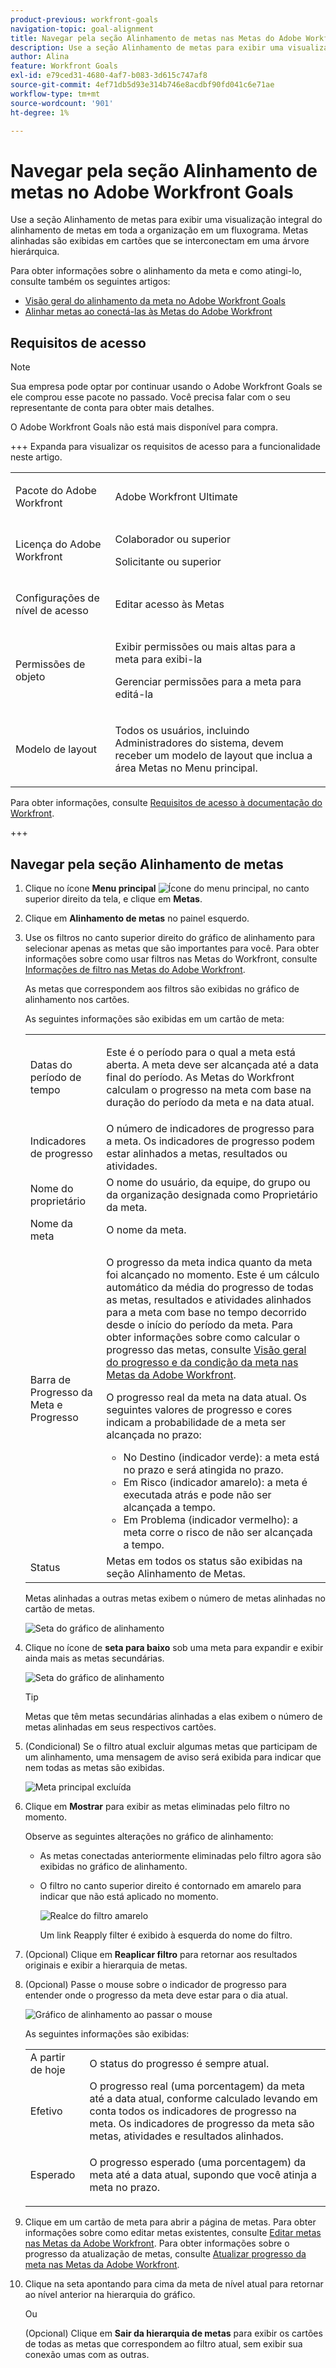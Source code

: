 ```yaml
---
product-previous: workfront-goals
navigation-topic: goal-alignment
title: Navegar pela seção Alinhamento de metas nas Metas do Adobe Workfront
description: Use a seção Alinhamento de metas para exibir uma visualização integral do alinhamento de metas em toda a organização em um fluxograma. Metas alinhadas são exibidas em cartões que se interconectam em uma árvore hierárquica.
author: Alina
feature: Workfront Goals
exl-id: e79ced31-4680-4af7-b083-3d615c747af8
source-git-commit: 4ef71db5d93e314b746e8acdbf90fd041c6e71ae
workflow-type: tm+mt
source-wordcount: '901'
ht-degree: 1%

---
```


# Navegar pela seção Alinhamento de metas no Adobe Workfront Goals

<!--Audited P&P only: 4/2025-->

Use a seção Alinhamento de metas para exibir uma visualização integral do alinhamento de metas em toda a organização em um fluxograma. Metas alinhadas são exibidas em cartões que se interconectam em uma árvore hierárquica.

Para obter informações sobre o alinhamento da meta e como atingi-lo, consulte também os seguintes artigos:

* [Visão geral do alinhamento da meta no Adobe Workfront Goals](../../workfront-goals/goal-alignment/goal-alignment-overview.md)
* [Alinhar metas ao conectá-las às Metas do Adobe Workfront](../../workfront-goals/goal-alignment/align-goals-by-connecting-them.md)

## Requisitos de acesso

>[!NOTE]
>
>Sua empresa pode optar por continuar usando o Adobe Workfront Goals se ele comprou esse pacote no passado. Você precisa falar com o seu representante de conta para obter mais detalhes.
>
>O Adobe Workfront Goals não está mais disponível para compra.

+++ Expanda para visualizar os requisitos de acesso para a funcionalidade neste artigo. 

<table style="table-layout:auto"> 
 <col> 
 <col> 
 <tbody> 
  <tr>
  <td> <p>Pacote do Adobe Workfront</p> </td> 
   <td> 
   <p>Adobe Workfront Ultimate</p>
   </td> 
  </tr> 
  <tr> 
   <td> <p>Licença do Adobe Workfront</p> </td> 
   <td> <p>Colaborador ou superior</p> 
     <p>Solicitante ou superior</p> </td> 
  </tr>

<td><p>Configurações de nível de acesso</p> </td> 
   <td> <p>Editar acesso às Metas</p> </td> 
  </tr> 
  <tr> 
   <td> <p>Permissões de objeto </p> </td> 
   <td> <p>Exibir permissões ou mais altas para a meta para exibi-la</p>
<p>Gerenciar permissões para a meta para editá-la</p>
  <tr>
   <td role="rowheader"><p>Modelo de layout</p></td>
   <td> <p>Todos os usuários, incluindo Administradores do sistema, devem receber um modelo de layout que inclua a área Metas no Menu principal. </p>  
</td>
  </tr>
 </tbody> 
</table>

Para obter informações, consulte [Requisitos de acesso à documentação do Workfront](/help/quicksilver/administration-and-setup/add-users/access-levels-and-object-permissions/access-level-requirements-in-documentation.md).

+++ 

<!--Old:

<table style="table-layout:auto">
<col>
</col>
<col>
</col>
<tbody>
<tr>
<td role="rowheader">Adobe Workfront plan*</td>
<td> 
   <p>For the new plan and license structure:
  <ul><li>An Ultimate plan </li></ul>
   </p>
<p>For the current plan and license structure: 
<ul><li> A Pro or higher </li>
  <li>An Adobe Workfront Goals license in addition to a Workfront license.</li></ul></p>
   </td> 
</tr>
<tr>
<td role="rowheader">Adobe Workfront license*</td>
<td>
<p>New license: Contributor or higher</p>
Or
<p>Current license: Request or higher</p>  </td>
</tr>
<tr>
<td role="rowheader">Product*</td>
<td>
  <p> New product requirement: Workfront</p>
  Or
  <p>Current product requirement: In addition to a Workfront license, you must purchase a license for Adobe Workfront Goals. </p> <p>For information, see <a href="../../workfront-goals/goal-management/access-needed-for-wf-goals.md" class="MCXref xref">Requirements to use Workfront Goals</a>. </p> </td>
</tr>
<tr>
<td role="rowheader">Access level</td>
<td> <p>Edit access to Goals</p> </td>
</tr>
<tr data-mc-conditions="">
<td role="rowheader">Object permissions</td>
<td>
<div>
<p>View or higher permissions to the goal to view it</p>
<p>Manage permissions to the goal to edit it</p>
<p>For information about sharing goals, see <a href="../../workfront-goals/workfront-goals-settings/share-a-goal.md" class="MCXref xref">Share a goal in Workfront Goals</a>. </p>
</div> </td>
</tr>
<tr>
<td role="rowheader"><p>Layout template</p></td>
<td> <p>All users, including Workfront administrators,  must be assigned a layout template that includes the Goals area in the Main Menu. </p>  
</td>
</tr>
</tbody>
</table>-->

## Navegar pela seção Alinhamento de metas

1. Clique no ícone **Menu principal** ![Ícone do menu principal](../goal-alignment/assets/dots-main-menu-icon.png), no canto superior direito da tela, e clique em **Metas**.
   <!-- Add this when Shell is available to all: or (if available), click the **Main Menu** icon ![Main menu icon](../goal-alignment/assets/three-line-main-menu-icon.png) in the upper-left corner)
   -->
1. Clique em **Alinhamento de metas** no painel esquerdo.
1. Use os filtros no canto superior direito do gráfico de alinhamento para selecionar apenas as metas que são importantes para você. Para obter informações sobre como usar filtros nas Metas do Workfront, consulte [Informações de filtro nas Metas do Adobe Workfront](../../workfront-goals/goal-management/filter-information-wf-goals.md).

   As metas que correspondem aos filtros são exibidas no gráfico de alinhamento nos cartões.

   As seguintes informações são exibidas em um cartão de meta:

   <table style="table-layout:auto"> 
    <col> 
    <col> 
    <tbody> 
     <tr> 
      <td role="rowheader">Datas do período de tempo </td> 
      <td> <p>Este é o período para o qual a meta está aberta. A meta deve ser alcançada até a data final do período. As Metas do Workfront calculam o progresso na meta com base na duração do período da meta e na data atual.</p> </td> 
     </tr> 
     <tr> 
      <td role="rowheader">Indicadores de progresso</td> 
      <td>O número de indicadores de progresso para a meta. Os indicadores de progresso podem estar alinhados a metas, resultados ou atividades. </td> 
     </tr> 
     <tr> 
      <td role="rowheader">Nome do proprietário</td> 
      <td>O nome do usuário, da equipe, do grupo ou da organização designada como Proprietário da meta. </td> 
     </tr> 
     <tr> 
      <td role="rowheader">Nome da meta</td> 
      <td>O nome da meta. </td> 
     </tr> 
     <tr> 
      <td role="rowheader">Barra de Progresso da Meta <span>e Progresso</span></td> 
      <td> <p>O progresso da meta indica quanto da meta foi alcançado no momento. Este é um cálculo automático da média do progresso de todas as metas, resultados e atividades alinhados para a meta com base no tempo decorrido desde o início do período da meta. Para obter informações sobre como calcular o progresso das metas, consulte <a href="../../workfront-goals/goal-management/calculate-goal-progress.md" class="MCXref xref">Visão geral do progresso e da condição da meta nas Metas da Adobe Workfront</a>. </p> 
       <div> 
        <p>O progresso real da meta na data atual. Os seguintes valores de progresso e cores indicam a probabilidade de a meta ser alcançada no prazo: </p> 
        <ul> 
         <li><span>No Destino</span> (indicador verde): a meta está no prazo e será atingida no prazo.</li> 
         <li> <span>Em Risco</span> (indicador amarelo): a meta é executada atrás e pode não ser alcançada a tempo.</li> 
         <li> <span>Em Problema</span> (indicador vermelho): a meta corre o risco de não ser alcançada a tempo. </li> 
        </ul> 
       </div> </td> 
     </tr> <!--
      <tr data-mc-conditions="QuicksilverOrClassic.Draft mode"> 
       <td role="rowheader">Updated on date </td> 
       <td> <p>The date when the goal was last updated</p> <p>(NOTE: drafted because I think this was removed with the alignment chart redesign - 21.1) </p> </td> 
      </tr>
     --> 
     <tr> 
      <td role="rowheader">Status</td> 
      <td><span>Metas em todos os status são exibidas na seção Alinhamento de Metas.</span> </td> 
     </tr> 
    </tbody> 
   </table>

   Metas alinhadas a outras metas exibem o número de metas alinhadas no cartão de metas.

   ![Seta do gráfico de alinhamento](assets/alignment-chart-arrow-for-aligned-goals-highlighted-350x241.png)

1. Clique no ícone de **seta para baixo** sob uma meta para expandir e exibir ainda mais as metas secundárias.

   ![Seta do gráfico de alinhamento](assets/alignment-chart-arrow-for-aligned-goals-highlighted-350x241.png)

   >[!TIP]
   >
   >Metas que têm metas secundárias alinhadas a elas exibem o número de metas alinhadas em seus respectivos cartões.

1. (Condicional) Se o filtro atual excluir algumas metas que participam de um alinhamento, uma mensagem de aviso será exibida para indicar que nem todas as metas são exibidas.

   ![Meta principal excluída](assets/parent-goal-excluded-by-filter-alignment-section-350x230.png)

1. Clique em **Mostrar** para exibir as metas eliminadas pelo filtro no momento.

   Observe as seguintes alterações no gráfico de alinhamento:

   * As metas conectadas anteriormente eliminadas pelo filtro agora são exibidas no gráfico de alinhamento.
   * O filtro no canto superior direito é contornado em amarelo para indicar que não está aplicado no momento.

     ![Realce do filtro amarelo](assets/reapply-filter-link-and-yellow-filter-highlight-350x120.png)

     Um link Reapply filter é exibido à esquerda do nome do filtro.

1. (Opcional) Clique em **Reaplicar filtro** para retornar aos resultados originais e exibir a hierarquia de metas.
1. (Opcional) Passe o mouse sobre o indicador de progresso para entender onde o progresso da meta deve estar para o dia atual.

   ![Gráfico de alinhamento ao passar o mouse](assets/progress-mouse-over-alignment-chart-350x163.png)

   As seguintes informações são exibidas:

   <table style="table-layout:auto"> 
    <col> 
    <col> 
    <tbody> 
     <tr> 
      <td role="rowheader">A partir de hoje</td> 
      <td>O status do progresso é sempre atual. </td> 
     </tr> 
     <tr> 
      <td role="rowheader"><span>Efetivo</span> </td> 
      <td>O progresso real (uma porcentagem) da meta até a data atual, conforme calculado levando em conta todos os indicadores de progresso na meta. Os indicadores de progresso da meta são metas, atividades e resultados alinhados. </td> 
     </tr> 
     <tr> 
      <td role="rowheader">Esperado</td> 
      <td> <p>O progresso esperado (uma porcentagem) da meta até a data atual, supondo que você atinja a meta no prazo.</p> </td> 
     </tr> 
    </tbody> 
   </table>

1. Clique em um cartão de meta para abrir a página de metas. Para obter informações sobre como editar metas existentes, consulte [Editar metas nas Metas da Adobe Workfront](../../workfront-goals/goal-management/edit-goals.md). Para obter informações sobre o progresso da atualização de metas, consulte [Atualizar progresso da meta nas Metas da Adobe Workfront](../../workfront-goals/goal-review-and-workfront-goals-sections/check-in-goals.md).

1. Clique na seta apontando para cima da meta de nível atual para retornar ao nível anterior na hierarquia do gráfico.

   Ou

   (Opcional) Clique em **Sair da hierarquia de metas** para exibir os cartões de todas as metas que correspondem ao filtro atual, sem exibir sua conexão umas com as outras.



